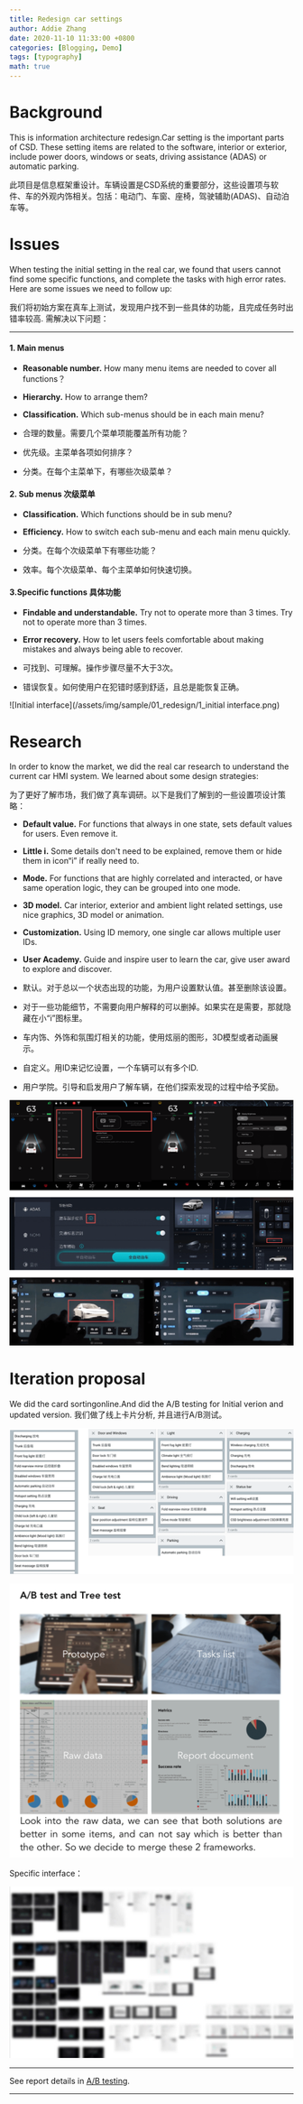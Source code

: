 ```yaml
---
title: Redesign car settings
author: Addie Zhang
date: 2020-11-10 11:33:00 +0800
categories: [Blogging, Demo]
tags: [typography]
math: true
---
```

# Background

This is information architecture redesign.Car setting is the important parts of CSD. These setting items are related to the software, interior or exterior, include power doors, windows or seats, driving assistance (ADAS) or automatic parking.

此项目是信息框架重设计。车辆设置是CSD系统的重要部分，这些设置项与软件、车的外观内饰相关。包括：电动门、车窗、座椅，驾驶辅助(ADAS)、自动泊车等。


# Issues
When testing the initial setting in the real car, we found that users cannot find some specific functions, and complete the tasks with high error rates. Here are some issues we need to follow up:

我们将初始方案在真车上测试，发现用户找不到一些具体的功能，且完成任务时出错率较高. 需解决以下问题：

---

#### 1. Main menus 
   - **Reasonable number.** How many menu items are needed to cover all functions？
   - **Hierarchy.** How to arrange them?  
   - **Classification.** Which sub-menus should be in each main menu?
      
   - 合理的数量。需要几个菜单项能覆盖所有功能？ 
   - 优先级。主菜单各项如何排序？
   - 分类。在每个主菜单下，有哪些次级菜单？

#### 2. Sub menus 次级菜单

   - **Classification.**  Which functions should be in sub menu?
   - **Efficiency.**  How to switch each sub-menu and each main menu quickly.
   
   - 分类。在每个次级菜单下有哪些功能？
   - 效率。每个次级菜单、每个主菜单如何快速切换。

#### 3.Specific functions 具体功能
- **Findable and understandable.** Try not to operate more than 3 times.
 Try not to operate more than 3 times.
- **Error recovery.** How to let users feels comfortable about making mistakes and always being able to recover.

- 可找到、可理解。操作步骤尽量不大于3次。
- 错误恢复。如何使用户在犯错时感到舒适，且总是能恢复正确。

![Initial interface](/assets/img/sample/01_redesign/1_initial interface.png)



# Research
In order to know the market, we did the real car research to understand the current car HMI system. We learned about some design strategies:
   
为了更好了解市场，我们做了真车调研。以下是我们了解到的一些设置项设计策略：

-  **Default value.** For functions that always in one state, sets default values for users. Even remove it.
-  **Little i.** Some details don't need to be explained, remove them or hide them in icon“i” if really need to.
- **Mode.** For functions that are highly correlated and interacted, or have same operation logic, they can be grouped into one mode.
- **3D model.** Car interior, exterior and ambient light related settings, use nice graphics, 3D model or animation. 
- **Customization.** Using ID memory, one single car allows multiple user IDs.
-  **User Academy.** Guide and inspire user to learn the car, give user award to explore and discover.

- 默认。对于总以一个状态出现的功能，为用户设置默认值。甚至删除该设置。
- 对于一些功能细节，不需要向用户解释的可以删掉。如果实在是需要，那就隐藏在小“i”图标里。
- 车内饰、外饰和氛围灯相关的功能，使用炫丽的图形，3D模型或者动画展示。
- 自定义。用ID来记忆设置，一个车辆可以有多个ID.
- 用户学院。引导和启发用户了解车辆，在他们探索发现的过程中给予奖励。

 ![research](/assets/img/sample/01_redesign/2_research.png)


# Iteration proposal
We did the card sortingonline.And did the A/B testing for Initial verion and updated version.
我们做了线上卡片分析, 并且进行A/B测试。 

 ![card ](/assets/img/sample/01_redesign/3_card_sort.png)
 
 ![ab test ](/assets/img/sample/01_redesign/4_ab_test.png)

Specific interface：


 ![ab test ](/assets/img/sample/01_redesign/5_all_pages.png)


---

See report details in [A/B testing](https://www.xxx.com).

---